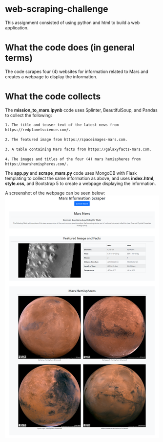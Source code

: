 # web-scraping-challenge
This assignment consisted of using python and html to build a web application.

# What the code does (in general terms)
The code scrapes four (4) websites for information related to Mars and creates a webpage to display the information.

# What the code collects

The **mission_to_mars.ipynb** code uses Splinter, BeautifulSoup, and Pandas to collect the following:
    
    1. The title and teaser text of the latest news from https://redplanetscience.com/.

    2. The featured image from https://spaceimages-mars.com.

    3. A table containing Mars facts from https://galaxyfacts-mars.com.

    4. The images and titles of the four (4) mars hemispheres from https://marshemispheres.com/.

The **app.py** and **scrape_mars.py** code uses MongoDB with Flask templating to collect the same information as above, and uses **index.html**, **style.css**, and Bootstrap 5 to create a webpage displaying the information.

A screenshot of the webpage can be seen below:
![Mars_Info_Scraper.png](Mars_Info_Scraper.png)